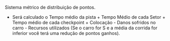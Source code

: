 Sistema métrico de distribuição de pontos.
- Será calculado o Tempo médio da pista + Tempo Médio de cada Setor + Tempo médio de cada checkpoint + Colocação - Danos sofridos no carro - Recursos utilizados (Se o carro for S e a média da corrida for inferior você terá uma redução de pontos ganhos). 
